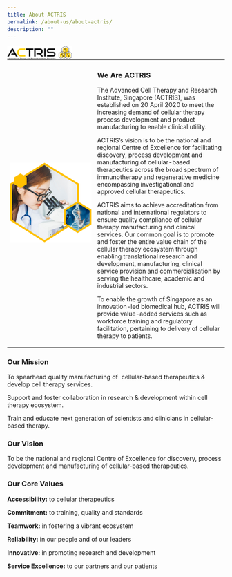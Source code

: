 ```yaml
---
title: About ACTRIS
permalink: /about-us/about-actris/
description: ""
---
```

<img src="/images/About%20Us/actris-logo-1.png" style="width:150px" align="left">

<table>
	<tbody>
		<tr>
			<td style="width:40%">
				<img src="images/About%20Us/intro-pic-1.png">
			</td>
			<td style="width:60%">
				<h3>We Are ACTRIS</h3>
				
The Advanced Cell Therapy and Research Institute, Singapore (ACTRIS), was established on 20 April 2020 to meet the increasing demand of cellular therapy process development and product manufacturing to enable clinical utility.

ACTRIS’s vision is to be the national and regional Centre of Excellence for facilitating discovery, process development and manufacturing of cellular-based therapeutics across the broad spectrum of immunotherapy and regenerative medicine encompassing investigational and approved cellular therapeutics.

ACTRIS aims to achieve accreditation from national and international regulators to ensure quality compliance of cellular therapy manufacturing and clinical services. Our common goal is to promote and foster the entire value chain of the cellular therapy ecosystem through enabling translational research and development, manufacturing, clinical service provision and commercialisation by serving the healthcare, academic and industrial sectors.

To enable the growth of Singapore as an innovation-led biomedical hub, ACTRIS will provide value-added services such as workforce training and regulatory facilitation, pertaining to delivery of cellular therapy to patients.
			</td>
		</tr>
	</tbody>
	</table>

### Our Mission

To spearhead quality manufacturing of&nbsp; cellular-based therapeutics &amp; develop cell therapy services.

Support and foster collaboration in research &amp; development within cell therapy ecosystem.

Train and educate next generation of scientists and clinicians in cellular-based therapy.

### Our Vision

To be the national and regional Centre of Excellence for discovery, process development and manufacturing of cellular-based therapeutics.


### Our Core Values

**Accessibility:** to cellular therapeutics

**Commitment:** to training, quality and standards

**Teamwork:** in fostering a vibrant ecosystem

**Reliability:** in our people and of our leaders

**Innovative:** in promoting research and development

**Service Excellence:** to our partners and our patients

<!--
<span style="font-size: 18pt;"><span style="color: #ffc000;">Accessibility:</span></span> <span style="font-size: 14pt;"><strong>to cellular therapeutics</strong></span>
-->